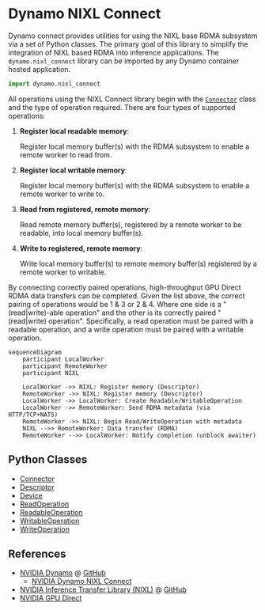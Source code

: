 <!--
SPDX-FileCopyrightText: Copyright (c) 2025 NVIDIA CORPORATION & AFFILIATES. All rights reserved.
SPDX-License-Identifier: Apache-2.0

Licensed under the Apache License, Version 2.0 (the "License");
you may not use this file except in compliance with the License.
You may obtain a copy of the License at

http://www.apache.org/licenses/LICENSE-2.0

Unless required by applicable law or agreed to in writing, software
distributed under the License is distributed on an "AS IS" BASIS,
WITHOUT WARRANTIES OR CONDITIONS OF ANY KIND, either express or implied.
See the License for the specific language governing permissions and
limitations under the License.
-->

# Dynamo NIXL Connect

Dynamo connect provides utilities for using the NIXL base RDMA subsystem via a set of Python classes.
The primary goal of this library to simplify the integration of NIXL based RDMA into inference applications.
The `dynamo.nixl_connect` library can be imported by any Dynamo container hosted application.

```python
import dynamo.nixl_connect
```

All operations using the NIXL Connect library begin with the [`Connector`](connector.md) class and the type of operation required.
There are four types of supported operations:

 1. **Register local readable memory**:

    Register local memory buffer(s) with the RDMA subsystem to enable a remote worker to read from.

 2. **Register local writable memory**:

    Register local memory buffer(s) with the RDMA subsystem to enable a remote worker to write to.

 3. **Read from registered, remote memory**:

    Read remote memory buffer(s), registered by a remote worker to be readable, into local memory buffer(s).

 4. **Write to registered, remote memory**:

    Write local memory buffer(s) to remote memory buffer(s) registered by a remote worker to writable.

By connecting correctly paired operations, high-throughput GPU Direct RDMA data transfers can be completed.
Given the list above, the correct pairing of operations would be 1 & 3 or 2 & 4.
Where one side is a "(read|write)-able operation" and the other is its correctly paired "(read|write) operation".
Specifically, a read operation must be paired with a readable operation, and a write operation must be paired with a writable operation.

```mermaid
sequenceDiagram
    participant LocalWorker
    participant RemoteWorker
    participant NIXL

    LocalWorker ->> NIXL: Register memory (Descriptor)
    RemoteWorker ->> NIXL: Register memory (Descriptor)
    LocalWorker ->> LocalWorker: Create Readable/WritableOperation
    LocalWorker ->> RemoteWorker: Send RDMA metadata (via HTTP/TCP+NATS)
    RemoteWorker ->> NIXL: Begin Read/WriteOperation with metadata
    NIXL -->> RemoteWorker: Data transfer (RDMA)
    RemoteWorker -->> LocalWorker: Notify completion (unblock awaiter)
```


## Python Classes

  - [Connector](connector.md)
  - [Descriptor](descriptor.md)
  - [Device](device.md)
  - [ReadOperation](read_operation.md)
  - [ReadableOperation](readable_operation.md)
  - [WritableOperation](writable_operation.md)
  - [WriteOperation](write_operation.md)


## References

  - [NVIDIA Dynamo](https://developer.nvidia.com/dynamo) @ [GitHub](https://github.com/ai-dynamo/dynamo)
    - [NVIDIA Dynamo NIXL Connect](https://github.com/ai-dynamo/dynamo/tree/main/docs/runtime/nixl_connect)
  - [NVIDIA Inference Transfer Library (NIXL)](https://developer.nvidia.com/blog/introducing-nvidia-dynamo-a-low-latency-distributed-inference-framework-for-scaling-reasoning-ai-models/#nvidia_inference_transfer_library_nixl_low-latency_hardware-agnostic_communication%C2%A0) @ [GitHub](https://github.com/ai-dynamo/nixl)
  - [NVIDIA GPU Direct](https://developer.nvidia.com/gpudirect)
